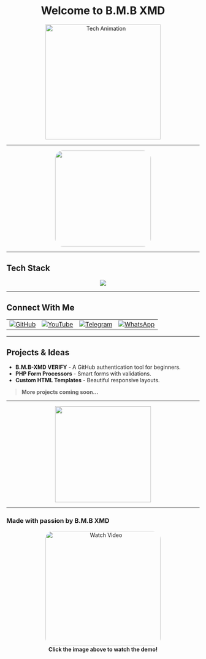 <h1 align="center">Welcome to B.M.B XMD</h1>

<p align="center">
  <img src="https://cdn.dribbble.com/users/1162077/screenshots/3848914/media/7ed7d5ca074b48b328150e5c9b6aa52c.gif" alt="Tech Animation" width="300"/>
</p>

---
<div align="center">
  <img src="https://files.catbox.moe/mi4qng.jpg" width="250" style="border-radius: 20px;" />
</div>

---

## Tech Stack

<p align="center">
  <img src="https://skillicons.dev/icons?i=html,css,js,php,git,github,vscode,linux" />
</p>

---

## Connect With Me

<table>
  <tr>
    <td><a href="https://github.com/bmb200" target="_blank"><img alt="GitHub" src="https://img.shields.io/badge/GitHub-%2312100E.svg?style=for-the-badge&logo=github&logoColor=white" /></a></td>
    <td><a href="https://www.youtube.com/@bmb-md" target="_blank"><img alt="YouTube" src="https://img.shields.io/badge/YouTube-bmb--md-red?style=for-the-badge&logo=youtube&logoColor=white" /></a></td>
    <td><a href="https://t.me/bmb-xmd" target="_blank"><img alt="Telegram" src="https://img.shields.io/badge/Telegram-bmb--xmd-0088cc?style=for-the-badge&logo=telegram&logoColor=white" /></a></td>
    <td><a href="https://wa.me/255767862457" target="_blank"><img alt="WhatsApp" src="https://img.shields.io/badge/WhatsApp-Chat-green?style=for-the-badge&logo=whatsapp&logoColor=white" /></a></td>
  </tr>
</table>

---

## Projects & Ideas

- **B.M.B-XMD VERIFY** - A GitHub authentication tool for beginners.
- **PHP Form Processors** - Smart forms with validations.
- **Custom HTML Templates** - Beautiful responsive layouts.

> **More projects coming soon...**

---

<p align="center">
  <img src="https://media.giphy.com/media/qgQUggAC3Pfv687qPC/giphy.gif" width="250">
</p>

---

### Made with passion by **B.M.B XMD**




<div align="center">
  <a href="https://files.catbox.moe/pcv886.mp4" target="_blank">
    <img src="https://files.catbox.moe/30gp73.jpg" width="300" style="border-radius: 20px;" alt="Watch Video" />
  </a>
  <br/>
  <b>Click the image above to watch the demo!</b>
</div>

